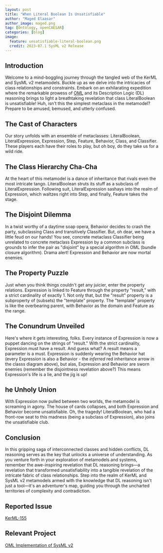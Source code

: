 ```yaml
---
layout: post
title: "When Literal Boolean Is Unsatisfiable"
author: "Maged Elaasar"
author_image: maged.png
tag: [Ontology, openCAESAR]
categories: [blog]
image:
  feature: unsatisfiable-literal-boolean.png
  credit: 2023-07.1 SysML v2 Release
---
```


## Introduction

Welcome to a mind-boggling journey through the tangled web of the KerML and SysML v2 metamodels. Buckle up as we delve into the intricacies of class relationships and constraints. Embark on an exhilarating expedition where the remarkable prowess of [OML](http://www.opencaesar.io/oml/) and its Description Logic (DL) reasoning brings to light a breathtaking revelation that class LiteralBoolean is unsatisfiable! Huh, isn't this the simplest metaclass in the metamodel? Prepare to be amused, bemused, and utterly confused.

## The Cast of Characters

Our story unfolds with an ensemble of metaclasses: LiteralBoolean, LiteralExpression, Expression, Step, Feature, Behavior, Class, and Classifier. These players each have their roles to play, but oh boy, do they take us for a wild ride.

## The Class Hierarchy Cha-Cha

At the heart of this metamodel is a dance of inheritance that rivals even the most intricate tango. LiteralBoolean struts its stuff as a subclass of LiteralExpression. Following suit, LiteralExpression sashays into the realm of Expression, which waltzes right into Step, and finally, Feature takes the stage.

## The Disjoint Dilemma

In a twist worthy of a daytime soap opera, Behavior decides to crash the party, subclassing Class and transitively Classifier. But, oh dear, we have a little feud on our hands! You see, concrete metaclass Classifier being unrelated to concrete metaclass Expression by a common subclass is grounds to infer the pair as "disjoint" by a special algorithm in OML (bundle closure algorithm). Drama alert! Expression and Behavior are now mortal enemies.

## The Property Puzzle

Just when you think things couldn't get any juicier, enter the property relations. Expression is linked to Feature through the property "result," with a strict cardinality of exactly 1. Not only that, but the "result" property is a subproperty of (subsets) the "template" property. The "template" property is like the overbearing parent, with Behavior as the domain and Feature as the range.

## The Conundrum Unveiled

Here's where it gets interesting, folks. Every instance of Expression is now a puppet dancing on the strings of "result." With the strict cardinality, Expression must have a result. And guess what? A result means a parameter is a must. Expression is suddenly wearing the Behavior hat (every Expression is also a Behavior - the *inferred* red inheritance arrow in the classs diagram above), but alas, Expression and Behavior are sworn enemies (remember the disjointness revelation above?) This means Expression's life is a lie, and the jig is up!

## he Unholy Union

With Expression now pulled between two worlds, the metamodel is screaming in agony. The house of cards collapses, and both Expression and Behavior become unsatisfiable. Oh, the tragedy! LiteralBoolean, who had a front-row seat to this madness (being a subclass of Expression), also joins the unsatisfiable club.

## Conclusion

In this gripping saga of interconnected classes and hidden conflicts, DL reasoning serves as the key that unlocks a universe of understanding. As you venture forth in your exploration of metamodels and systems, remember the awe-inspiring revelation that DL reasoning brings—a revelation that transformed unsatisfiability into a tangible revelation of the intricate fabric of class relationships. Step into the realm of KerML and SysML v2 metamodels armed with the knowledge that DL reasoning isn't just a tool—it's an adventurer's map, guiding you through the uncharted territories of complexity and contradiction.

## Reported Issue

[KerML-155](https://issues.omg.org/issues/KERML-155)

## Relevant Project

[OML Implementation of SysML v2](https://www.opencaesar.io/projects/2023-8-11-SysML-v2.html)
